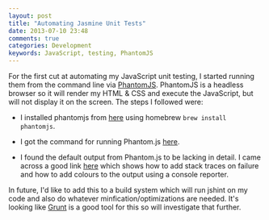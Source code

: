 ```yaml
---
layout: post
title: "Automating Jasmine Unit Tests"
date: 2013-07-10 23:48
comments: true
categories: Development
keywords: JavaScript, testing, PhantomJS
---
```


For the first cut at automating my JavaScript unit testing, I started running them from the command line via [PhantomJS][]. PhantomJS is a headless browser so it will render my HTML & CSS and execute the JavaScript, but will not display it on the screen. The steps I followed were:

* I installed phantomjs from [here](http://phantomjs.org/download.html) using homebrew `brew install phantomjs`.

* I got the command for running Phantom.js [here](
http://kilon.org/blog/2013/01/running-jasmine-tests-with-phantomjs/).

* I found the default output from Phantom.js to be lacking in detail. I came across a good link [here](http://blog.jphpsf.com/2012/10/31/running-Jasmine-tests-with-Phantom-js-or-Webdriver) which shows how to add stack traces on failure and how to add colours to the output using a console reporter.

In future, I'd like to add this to a build system which will run jshint on my code and also do whatever minfication/optimizations are needed. It's looking like [Grunt][] is a good tool for this so will investigate that further.

[Grunt]: http://gruntjs.com/
[PhantomJS]: http://phantomjs.org/